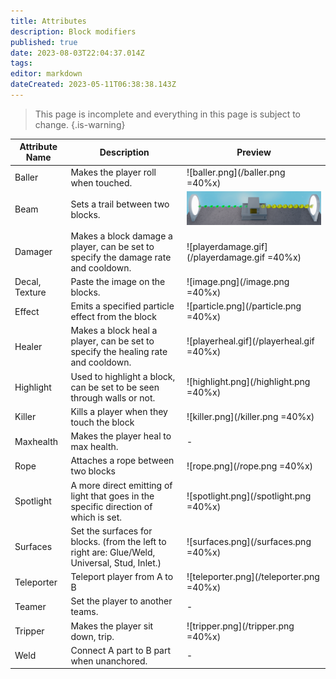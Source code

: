 ```yaml
---
title: Attributes
description: Block modifiers
published: true
date: 2023-08-03T22:04:37.014Z
tags: 
editor: markdown
dateCreated: 2023-05-11T06:38:38.143Z
---
```


> This page is incomplete and everything in this page is subject to change.
{.is-warning}

| Attribute Name | Description | Preview |
|----------------|-------------|---------|
| Baller | Makes the player roll when touched. | ![baller.png](/baller.png =40%x) |
| Beam | Sets a trail between two blocks. | ![image.png](/attributes/image.png)
| Damager | Makes a block damage a player, can be set to specify the damage rate and cooldown. | ![playerdamage.gif](/playerdamage.gif =40%x) |
| Decal, Texture | Paste the image on the blocks. | ![image.png](/image.png =40%x) |
| Effect | Emits a specified particle effect from the block | ![particle.png](/particle.png =40%x) |
| Healer | Makes a block heal a player, can be set to specify the healing rate and cooldown. | ![playerheal.gif](/playerheal.gif =40%x) |
| Highlight | Used to highlight a block, can be set to be seen through walls or not. | ![highlight.png](/highlight.png =40%x) |
| Killer | Kills a player when they touch the block | ![killer.png](/killer.png =40%x) |
| Maxhealth | Makes the player heal to max health. | - |
| Rope | Attaches a rope between two blocks | ![rope.png](/rope.png =40%x) |
| Spotlight | A more direct emitting of light that goes in the specific direction of which is set. | ![spotlight.png](/spotlight.png =40%x) |
| Surfaces | Set the surfaces for blocks. (from the left to right are: Glue/Weld, Universal, Stud, Inlet.) | ![surfaces.png](/surfaces.png =40%x) |
| Teleporter | Teleport player from A to B | ![teleporter.png](/teleporter.png =40%x) |
| Teamer | Set the player to another teams. | - |
| Tripper | Makes the player sit down, trip. | ![tripper.png](/tripper.png =40%x) |
| Weld | Connect A part to B part when unanchored. | - |
